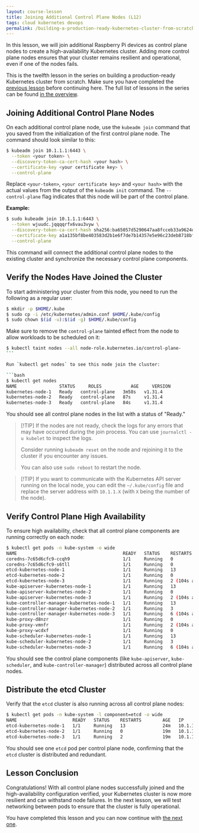 ```yaml
---
layout: course-lesson
title: Joining Additional Control Plane Nodes (L12)
tags: cloud kubernetes devops
permalink: /building-a-production-ready-kubernetes-cluster-from-scratch/lesson-12
---
```


In this lesson, we will join additional Raspberry Pi devices as control plane
nodes to create a high-availability Kubernetes cluster. Adding more control
plane nodes ensures that your cluster remains resilient and operational, even if
one of the nodes fails.

This is the twelfth lesson in the series on building a production-ready
Kubernetes cluster from scratch. Make sure you have completed the
[previous lesson](/building-a-production-ready-kubernetes-cluster-from-scratch/lesson-11)
before continuing here. The full list of lessons in the series can be found
[in the overview](/building-a-production-ready-kubernetes-cluster-from-scratch).

## Joining Additional Control Plane Nodes

On each additional control plane node, use the `kubeadm join` command that you
saved from the initialization of the first control plane node. The command
should look similar to this:

```bash
$ kubeadm join 10.1.1.1:6443 \
  --token <your token> \
  --discovery-token-ca-cert-hash <your hash> \
  --certificate-key <your certificate key> \
  --control-plane
```

Replace `<your-token>`, `<your certificate key>` and `<your hash>` with the
actual values from the output of the `kubeadm init` command. The
`--control-plane` flag indicates that this node will be part of the control
plane.

**Example:**

```bash
$ sudo kubeadm join 10.1.1.1:6443 \
  --token wjuudc.jqqqqrfx6vau3vyw \
  --discovery-token-ca-cert-hash sha256:ba65057d5290647aa8fcceb33a9624d3e9eb3640d13d11265fe48a611c5b8f3f \
  --certificate-key a1a135bf8be403583d2b1e6f7de7b14357e5e96c23deb8718bf2d1a807b08612 \
  --control-plane
```

This command will connect the additional control plane nodes to the existing
cluster and synchronize the necessary control plane components.

## Verify the Nodes Have Joined the Cluster

To start administering your cluster from this node, you need to run the
following as a regular user:

```bash
$ mkdir -p $HOME/.kube
$ sudo cp -i /etc/kubernetes/admin.conf $HOME/.kube/config
$ sudo chown $(id -u):$(id -g) $HOME/.kube/config
```

Make sure to remove the `control-plane` tainted effect from the node to allow
workloads to be scheduled on it:

````bash
$ kubectl taint nodes --all node-role.kubernetes.io/control-plane-
```

Run `kubectl get nodes` to see this node join the cluster:

```bash
$ kubectl get nodes
NAME                STATUS     ROLES           AGE     VERSION
kubernetes-node-1   Ready   control-plane   3m58s   v1.31.4
kubernetes-node-2   Ready   control-plane   87s     v1.31.4
kubernetes-node-3   Ready   control-plane   84s     v1.31.4
````

You should see all control plane nodes in the list with a status of "Ready."

> [!TIP] If the nodes are not ready, check the logs for any errors that may have
> occurred during the join process. You can use `journalctl -u kubelet` to
> inspect the logs.
>
> Consider running `kubeadm reset` on the node and rejoining it to the cluster
> if you encounter any issues.
>
> You can also use `sudo reboot` to restart the node.

> [!TIP] If you want to communicate with the Kubernetes API server running on
> the local node, you can edit the `~/.kube/config` file and replace the server
> address with `10.1.1.X` (with `X` being the number of the node).

## Verify Control Plane High Availability

To ensure high availability, check that all control plane components are running
correctly on each node:

```bash
$ kubectl get pods -n kube-system -o wide
NAME                                        READY   STATUS    RESTARTS       AGE   IP           NODE                NOMINATED NODE   READINESS GATES
coredns-7c65d6cfc9-ccqh9                    1/1     Running   0              23m   10.244.0.3   kubernetes-node-1   <none>           <none>
coredns-7c65d6cfc9-s6tll                    1/1     Running   0              23m   10.244.0.2   kubernetes-node-1   <none>           <none>
etcd-kubernetes-node-1                      1/1     Running   13             23m   10.1.1.1     kubernetes-node-1   <none>           <none>
etcd-kubernetes-node-2                      1/1     Running   0              19m   10.1.1.2     kubernetes-node-2   <none>           <none>
etcd-kubernetes-node-3                      1/1     Running   2 (104s ago)   19m   10.1.1.3     kubernetes-node-3   <none>           <none>
kube-apiserver-kubernetes-node-1            1/1     Running   13             23m   10.1.1.1     kubernetes-node-1   <none>           <none>
kube-apiserver-kubernetes-node-2            1/1     Running   0              19m   10.1.1.2     kubernetes-node-2   <none>           <none>
kube-apiserver-kubernetes-node-3            1/1     Running   2 (104s ago)   19m   10.1.1.3     kubernetes-node-3   <none>           <none>
kube-controller-manager-kubernetes-node-1   1/1     Running   13             23m   10.1.1.1     kubernetes-node-1   <none>           <none>
kube-controller-manager-kubernetes-node-2   1/1     Running   3              19m   10.1.1.2     kubernetes-node-2   <none>           <none>
kube-controller-manager-kubernetes-node-3   1/1     Running   6 (104s ago)   19m   10.1.1.3     kubernetes-node-3   <none>           <none>
kube-proxy-d8nzr                            1/1     Running   0              23m   10.1.1.1     kubernetes-node-1   <none>           <none>
kube-proxy-vmnfr                            1/1     Running   2 (104s ago)   19m   10.1.1.3     kubernetes-node-3   <none>           <none>
kube-proxy-wcdxf                            1/1     Running   0              19m   10.1.1.2     kubernetes-node-2   <none>           <none>
kube-scheduler-kubernetes-node-1            1/1     Running   13             23m   10.1.1.1     kubernetes-node-1   <none>           <none>
kube-scheduler-kubernetes-node-2            1/1     Running   3              19m   10.1.1.2     kubernetes-node-2   <none>           <none>
kube-scheduler-kubernetes-node-3            1/1     Running   6 (104s ago)   19m   10.1.1.3     kubernetes-node-3   <none>           <none>
```

You should see the control plane components (like `kube-apiserver`,
`kube-scheduler`, and `kube-controller-manager`) distributed across all control
plane nodes.

## Distribute the etcd Cluster

Verify that the `etcd` cluster is also running across all control plane nodes:

```bash
$ kubectl get pods -n kube-system -l component=etcd -o wide
NAME                     READY   STATUS    RESTARTS        AGE   IP         NODE                NOMINATED NODE   READINESS GATES
etcd-kubernetes-node-1   1/1     Running   13              24m   10.1.1.1   kubernetes-node-1   <none>           <none>
etcd-kubernetes-node-2   1/1     Running   0               19m   10.1.1.2   kubernetes-node-2   <none>           <none>
etcd-kubernetes-node-3   1/1     Running   2               19m   10.1.1.3   kubernetes-node-3   <none>           <none>
```

You should see one `etcd` pod per control plane node, confirming that the `etcd`
cluster is distributed and redundant.

## Lesson Conclusion

Congratulations! With all control plane nodes successfully joined and the
high-availability configuration verified, your Kubernetes cluster is now more
resilient and can withstand node failures. In the next lesson, we will test
networking between pods to ensure that the cluster is fully operational.

You have completed this lesson and you can now continue with
[the next one](/building-a-production-ready-kubernetes-cluster-from-scratch/lesson-14).
